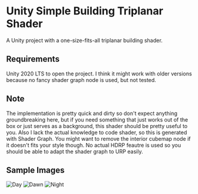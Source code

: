 # Unity Simple Building Triplanar Shader
 A Unity project with a one-size-fits-all triplanar building shader.
 
## Requirements
Unity 2020 LTS to open the project.
I think it might work with older versions because no fancy shader graph node is used, but not tested.

## Note
 The implementation is pretty quick and dirty so don't expect anything groundbreaking here, but if you need something that just works out of the box or just serves as a background, this shader should be pretty useful to you. Also I lack the actual knowledge to code shader, so this is generated with Shader Graph.
 You might want to remove the interior cubemap node if it doesn't fits your style though.
 No actual HDRP feautre is used so you should be able to adapt the shader graph to URP easily.
 
## Sample Images
![Day](https://imgur.com/iUyqNi5.jpg)
![Dawn](https://imgur.com/k8qh7dX.jpg)
![Night](https://imgur.com/uLmufX6.jpg)
